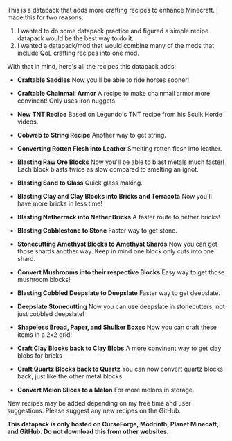 This is a datapack that adds more crafting recipes to enhance Minecraft. I made this for two reasons:

1. I wanted to do some datapack practice and figured a simple recipe datapack would be the best way to do it.
2. I wanted a datapack/mod that would combine many of the mods that include QoL crafting recipes into one mod.


With that in mind, here's all the recipes this datapack adds:

- **Craftable Saddles**
  Now you'll be able to ride horses sooner!
  
- **Craftable Chainmail Armor**
  A recipe to make chainmail armor more convinent! Only uses iron nuggets.

- **New TNT Recipe**
  Based on Legundo's TNT recipe from his Sculk Horde videos.
  
- **Cobweb to String Recipe**
  Another way to get string.
  
- **Converting Rotten Flesh into Leather**
  Smelting rotten flesh into leather.
  
- **Blasting Raw Ore Blocks**
  Now you'll be able to blast metals much faster! Each block blasts twice as slow compared to smelting an ignot.
  
- **Blasting Sand to Glass**
  Quick glass making.
  
- **Blasting Clay and Clay Blocks into Bricks and Terracota**
  Now you'll have more bricks in less time!
  
- **Blasting Netherrack into Nether Bricks**
  A faster route to nether bricks!
  
- **Blasting Cobblestone to Stone**
  Faster way to get stone.
  
- **Stonecutting Amethyst Blocks to Amethyst Shards**
  Now you can get those shards another way. Keep in mind one block only cuts into one shard.
  
- **Convert Mushrooms into their respective Blocks**
  Easy way to get those mushroom blocks!
  
- **Blasting Cobbled Deepslate to Deepslate**
  Faster way to get deepslate.
  
- **Deepslate Stonecutting**
  Now you can use deepslate in stonecutters, not just cobbled deepslate!
  
- **Shapeless Bread, Paper, and Shulker Boxes**
  Now you can craft these items in a 2x2 grid!
  
- **Craft Clay Blocks back to Clay Blobs**
  A more convinent way to get clay blobs for bricks
  
- **Craft Quartz Blocks back to Quartz**
  You can now convert quartz blocks back, just like the other metal blocks.
  
- **Convert Melon Slices to a Melon**
  For more melons in storage.
  
New recipes may be added depending on my free time and user suggestions. Please suggest any new recipes on the GitHub.

**This datapack is only hosted on CurseForge, Modrinth, Planet Minecaft, and GitHub. Do not download this from other websites.**


